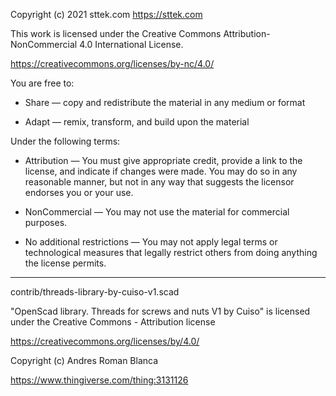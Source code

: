 ﻿
Copyright (c) 2021 sttek.com <https://sttek.com>

This work is licensed under the Creative Commons Attribution-NonCommercial 4.0 International License.

https://creativecommons.org/licenses/by-nc/4.0/

You are free to:

* Share — copy and redistribute the material in any medium or format

* Adapt — remix, transform, and build upon the material

Under the following terms:

* Attribution — You must give appropriate credit, provide a link to the license, and indicate if changes were made. You may do so in any reasonable manner, but not in any way that suggests the licensor endorses you or your use.

* NonCommercial — You may not use the material for commercial purposes. 

* No additional restrictions — You may not apply legal terms or technological measures that legally restrict others from doing anything the license permits.

*******************************************************************************

contrib/threads-library-by-cuiso-v1.scad

"OpenScad library. Threads for screws and nuts V1 by Cuiso" is licensed under the Creative Commons - Attribution license

https://creativecommons.org/licenses/by/4.0/

Copyright (c) Andres Roman Blanca

https://www.thingiverse.com/thing:3131126
